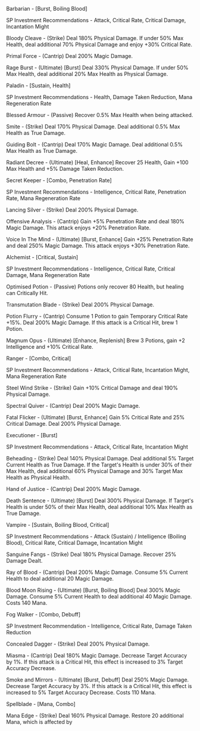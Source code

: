 Barbarian - [Burst, Boiling Blood]

SP Investment Recommendations - Attack, Critical Rate, Critical Damage, Incantation Might

Bloody Cleave - (Strike) Deal 180% Physical Damage. If under 50% Max Health, deal additional 70% Physical Damage and enjoy +30% Critical Rate.

Primal Force - (Cantrip) Deal 200% Magic Damage.

Rage Burst - (Ultimate) [Burst] Deal 330% Physical Damage. If under 50% Max Health, deal additional 20% Max Health as Physical Damage.


Paladin - [Sustain, Health]

SP Investment Recommendations - Health, Damage Taken Reduction, Mana Regeneration Rate

Blessed Armour - (Passive) Recover 0.5% Max Health when being attacked.

Smite - (Strike) Deal 170% Physical Damage. Deal additional 0.5% Max Health as True Damage.

Guiding Bolt - (Cantrip) Deal 170% Magic Damage. Deal additional 0.5% Max Health as True Damage.

Radiant Decree - (Ultimate) [Heal, Enhance] Recover 25 Health, Gain +100 Max Health and +5% Damage Taken Reduction.


Secret Keeper - [Combo, Penetration Rate]

SP Investment Recommendations - Intelligence, Critical Rate, Penetration Rate, Mana Regeneration Rate

Lancing Silver - (Strike) Deal 200% Physical Damage.

Offensive Analysis - (Cantrip) Gain +5% Penetration Rate and deal 180% Magic Damage. This attack enjoys +20% Penetration Rate.

Voice In The Mind - (Ultimate) [Burst, Enhance] Gain +25% Penetration Rate and deal 250% Magic Damage. This attack enjoys +30% Penetration Rate.


Alchemist - [Critical, Sustain]

SP Investment Recommendations - Intelligence, Critical Rate, Critical Damage, Mana Regeneration Rate

Optimised Potion - (Passive) Potions only recover 80 Health, but healing can Critically Hit.

Transmutation Blade - (Strike) Deal 200% Physical Damage.

Potion Flurry - (Cantrip) Consume 1 Potion to gain Temporary Critical Rate +15%. Deal 200% Magic Damage. If this attack is a Critical Hit, brew 1 Potion.

Magnum Opus - (Ultimate) [Enhance, Replenish] Brew 3 Potions, gain +2 Intelligence and +10% Critical Rate.


Ranger - [Combo, Critical]

SP Investment Recommendations - Attack, Critical Rate, Incantation Might, Mana Regeneration Rate

Steel Wind Strike - (Strike) Gain +10% Critical Damage and deal 190% Physical Damage.

Spectral Quiver - (Cantrip) Deal 200% Magic Damage.

Fatal Flicker - (Ultimate) [Burst, Enhance] Gain 5% Critical Rate and 25% Critical Damage. Deal 200% Physical Damage.


Executioner - [Burst]

SP Investment Recommendations - Attack, Critical Rate, Incantation Might

Beheading - (Strike) Deal 140% Physical Damage. Deal additional 5% Target Current Health as True Damage. If the Target's Health is under 30% of their Max Health, deal additional 60% Physical Damage and 30% Target Max Health as Physical Health.

Hand of Justice - (Cantrip) Deal 200% Magic Damage.

Death Sentence - (Ultimate) [Burst] Deal 300% Physical Damage. If Target's Health is under 50% of their Max Health, deal additional 10% Max Health as True Damage.


Vampire - [Sustain, Boiling Blood, Critical]

SP Investment Recommendations - Attack (Sustain) / Intelligence (Boiling Blood), Critical Rate, Critical Damage, Incantation Might

Sanguine Fangs - (Strike) Deal 180% Physical Damage. Recover 25% Damage Dealt.

Ray of Blood - (Cantrip) Deal 200% Magic Damage. Consume 5% Current Health to deal additional 20 Magic Damage.

Blood Moon Rising - (Ultimate) [Burst, Boiling Blood] Deal 300% Magic Damage. Consume 5% Current Health to deal additional 40 Magic Damage. Costs 140 Mana.


Fog Walker - [Combo, Debuff]

SP Investment Recommendation - Intelligence, Critical Rate, Damage Taken Reduction

Concealed Dagger - (Strike) Deal 200% Physical Damage.

Miasma - (Cantrip) Deal 180% Magic Damage. Decrease Target Accuracy by 1%. If this attack is a Critical Hit, this effect is increased to 3% Target Accuracy Decrease.

Smoke and Mirrors - (Ultimate) [Burst, Debuff] Deal 250% Magic Damage. Decrease Target Accuracy by 3%. If this attack is a Critical Hit, this effect is increased to 5% Target Accuracy Decrease. Costs 110 Mana.


Spellblade - [Mana, Combo]

Mana Edge - (Strike) Deal 160% Physical Damage. Restore 20 additional Mana, which is affected by 
